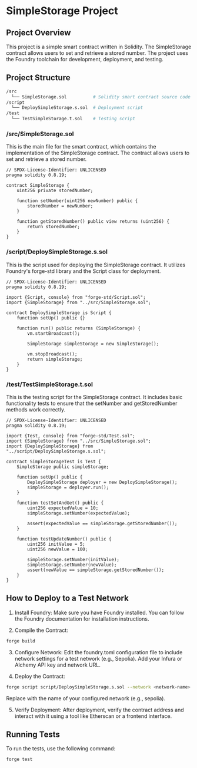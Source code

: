 # SimpleStorage Project

## Project Overview

This project is a simple smart contract written in Solidity. The SimpleStorage contract allows users to set and retrieve a stored number. The project uses the Foundry toolchain for development, deployment, and testing.

## Project Structure

```bash
/src
  └── SimpleStorage.sol          # Solidity smart contract source code
/script
  └── DeploySimpleStorage.s.sol  # Deployment script
/test
  └── TestSimpleStorage.t.sol    # Testing script
```

### /src/SimpleStorage.sol

This is the main file for the smart contract, which contains the implementation of the SimpleStorage contract. The contract allows users to set and retrieve a stored number.

```solidity
// SPDX-License-Identifier: UNLICENSED
pragma solidity 0.8.19;

contract SimpleStorage {
    uint256 private storedNumber;

    function setNumber(uint256 newNumber) public {
        storedNumber = newNumber;
    }

    function getStoredNumber() public view returns (uint256) {
        return storedNumber;
    }
}
```

### /script/DeploySimpleStorage.s.sol

This is the script used for deploying the SimpleStorage contract. It utilizes Foundry's forge-std library and the Script class for deployment.

```solidity
// SPDX-License-Identifier: UNLICENSED
pragma solidity 0.8.19;

import {Script, console} from "forge-std/Script.sol";
import {SimpleStorage} from "../src/SimpleStorage.sol";

contract DeploySimpleStorage is Script {
    function setUp() public {}

    function run() public returns (SimpleStorage) {
        vm.startBroadcast();

        SimpleStorage simpleStorage = new SimpleStorage();

        vm.stopBroadcast();
        return simpleStorage;
    }
}
```

### /test/TestSimpleStorage.t.sol

This is the testing script for the SimpleStorage contract. It includes basic functionality tests to ensure that the setNumber and getStoredNumber methods work correctly.

```solidity
// SPDX-License-Identifier: UNLICENSED
pragma solidity 0.8.19;

import {Test, console} from "forge-std/Test.sol";
import {SimpleStorage} from "../src/SimpleStorage.sol";
import {DeploySimpleStorage} from "../script/DeploySimpleStorage.s.sol";

contract SimpleStorageTest is Test {
    SimpleStorage public simpleStorage;

    function setUp() public {
        DeploySimpleStorage deployer = new DeploySimpleStorage();
        simpleStorage = deployer.run();
    }

    function testSetAndGet() public {
        uint256 expectedValue = 10;
        simpleStorage.setNumber(expectedValue);

        assert(expectedValue == simpleStorage.getStoredNumber());
    }

    function testUpdateNumber() public {
        uint256 initValue = 5;
        uint256 newValue = 100;

        simpleStorage.setNumber(initValue);
        simpleStorage.setNumber(newValue);
        assert(newValue == simpleStorage.getStoredNumber());
    }
}
```

## How to Deploy to a Test Network

1. Install Foundry: Make sure you have Foundry installed. You can follow the Foundry documentation for installation instructions.

2. Compile the Contract:

```bash
forge build
```

3. Configure Network: Edit the foundry.toml configuration file to include network settings for a test network (e.g., Sepolia). Add your Infura or Alchemy API key and network URL.

4. Deploy the Contract:

```bash
forge script script/DeploySimpleStorage.s.sol --network <network-name>
```

Replace <network-name> with the name of your configured network (e.g., sepolia).

5. Verify Deployment: After deployment, verify the contract address and interact with it using a tool like Etherscan or a frontend interface.

## Running Tests

To run the tests, use the following command:

```bash
forge test
```
